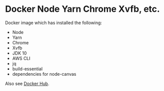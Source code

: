 Docker Node Yarn Chrome Xvfb, etc.
==================================

Docker image which has installed the following:
- Node
- Yarn
- Chrome
- Xvfb
- JDK 10
- AWS CLI
- jq
- build-essential
- dependencies for node-canvas

Also see [Docker Hub](https://hub.docker.com/r/canvadev/ci-docker-node-yarn-chrome-xvfb/).
